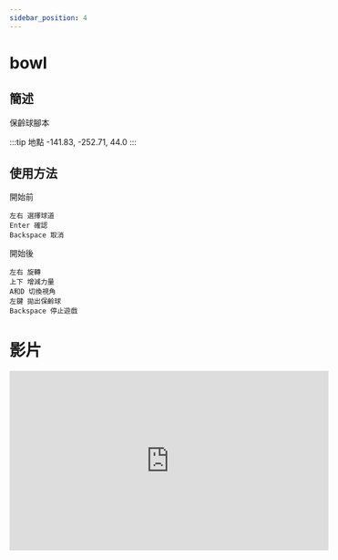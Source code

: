 ```yaml
---
sidebar_position: 4
---
```


# bowl

## 簡述

保齡球腳本

:::tip 地點
-141.83, -252.71, 44.0
:::

## 使用方法

開始前
```
左右 選擇球道
Enter 確認
Backspace 取消
```

開始後
```
左右 旋轉
上下 增減力量
A和D 切換視角
左鍵 拋出保齡球
Backspace 停止遊戲
```

# 影片

<iframe width="560" height="315" src="https://www.youtube.com/embed/UIYEG1M5TlM" title="YouTube video player" frameborder="0" allow="accelerometer; autoplay; clipboard-write; encrypted-media; gyroscope; picture-in-picture" allowfullscreen></iframe>